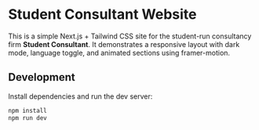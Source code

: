 # Student Consultant Website

This is a simple Next.js + Tailwind CSS site for the student-run consultancy firm **Student Consultant**. It demonstrates a responsive layout with dark mode, language toggle, and animated sections using framer-motion.

## Development

Install dependencies and run the dev server:

```bash
npm install
npm run dev
```
